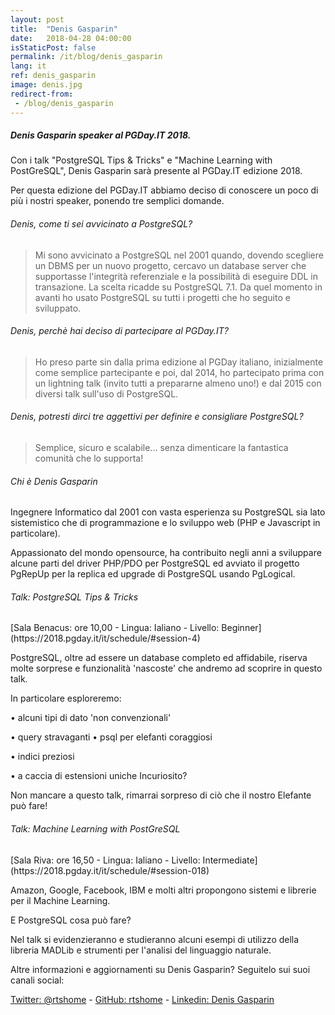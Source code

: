 ```yaml
---
layout: post
title:  "Denis Gasparin"
date:   2018-04-28 04:00:00
isStaticPost: false
permalink: /it/blog/denis_gasparin
lang: it
ref: denis_gasparin
image: denis.jpg
redirect-from:
 - /blog/denis_gasparin
---
```


<h5>Denis Gasparin speaker al PGDay.IT 2018.</h5>

Con i talk "PostgreSQL Tips & Tricks" e "Machine Learning with PostGreSQL", Denis Gasparin sarà presente al PGDay.IT edizione 2018.

Per questa edizione del PGDay.IT abbiamo deciso di conoscere un poco di più i nostri speaker, ponendo tre semplici domande.

<h6>Denis, come ti sei avvicinato a PostgreSQL?</h6>

>Mi sono avvicinato a PostgreSQL nel 2001 quando, dovendo scegliere un DBMS per un nuovo progetto, cercavo un database server che supportasse l'integrità referenziale e la possibilità di eseguire DDL in transazione.
La scelta ricadde su PostgreSQL 7.1. Da quel momento in avanti ho usato PostgreSQL su tutti i progetti che ho seguito e sviluppato.

<h6>Denis, perchè hai deciso di partecipare al PGDay.IT?</h6>

>Ho preso parte sin dalla prima edizione al PGDay italiano, inizialmente come semplice partecipante e poi, dal 2014, ho partecipato prima con un lightning talk (invito tutti a prepararne almeno uno!) e dal 2015 con diversi talk sull'uso di PostgreSQL.

<h6>Denis, potresti dirci tre aggettivi per definire e consigliare PostgreSQL?</h6>

>Semplice, sicuro e scalabile... senza dimenticare la fantastica comunità che lo supporta!

<h6>Chi è Denis Gasparin</h6>

Ingegnere Informatico dal 2001 con vasta esperienza su PostgreSQL sia lato sistemistico che di programmazione e lo sviluppo web (PHP e Javascript in particolare).

Appassionato del mondo opensource, ha contribuito negli anni a sviluppare alcune parti del driver PHP/PDO per PostgreSQL ed avviato il progetto PgRepUp per la replica ed upgrade di PostgreSQL usando PgLogical.

<h6>Talk: PostgreSQL Tips & Tricks</h6>
[Sala Benacus: ore 10,00 - Lingua: Ialiano - Livello: Beginner](https://2018.pgday.it/it/schedule/#session-4)

PostgreSQL, oltre ad essere un database completo ed affidabile, riserva molte sorprese e funzionalità 'nascoste' che andremo ad scoprire in questo talk.

In particolare esploreremo:

• alcuni tipi di dato 'non convenzionali'

• query stravaganti • psql per elefanti coraggiosi

• indici preziosi

• a caccia di estensioni uniche Incuriosito?

Non mancare a questo talk, rimarrai sorpreso di ciò che il nostro Elefante può fare!

<h6>Talk: Machine Learning with PostGreSQL</h6>
[Sala Riva: ore 16,50 - Lingua: Ialiano - Livello: Intermediate](https://2018.pgday.it/it/schedule/#session-018)

Amazon, Google, Facebook, IBM e molti altri propongono sistemi e librerie per il Machine Learning.

E PostgreSQL cosa può fare?

Nel talk si evidenzieranno e studieranno alcuni esempi di utilizzo della libreria MADLib e strumenti per l'analisi del linguaggio naturale.

Altre informazioni e aggiornamenti su Denis Gasparin? Seguitelo sui suoi canali social:

[Twitter: @rtshome](https://twitter.com/rtshome)  -  [GitHub: rtshome](https://github.com/rtshome)  -  [Linkedin: Denis Gasparin](https://www.linkedin.com/in/denis-gasparin-19395817/)
